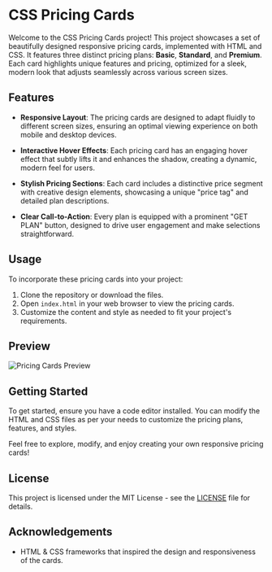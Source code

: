 
# CSS Pricing Cards

Welcome to the CSS Pricing Cards project! This project showcases a set of beautifully designed responsive pricing cards, implemented with HTML and CSS. It features three distinct pricing plans: **Basic**, **Standard**, and **Premium**. Each card highlights unique features and pricing, optimized for a sleek, modern look that adjusts seamlessly across various screen sizes.

## Features

- **Responsive Layout**: The pricing cards are designed to adapt fluidly to different screen sizes, ensuring an optimal viewing experience on both mobile and desktop devices.
  
- **Interactive Hover Effects**: Each pricing card has an engaging hover effect that subtly lifts it and enhances the shadow, creating a dynamic, modern feel for users.

- **Stylish Pricing Sections**: Each card includes a distinctive price segment with creative design elements, showcasing a unique "price tag" and detailed plan descriptions.

- **Clear Call-to-Action**: Every plan is equipped with a prominent "GET PLAN" button, designed to drive user engagement and make selections straightforward.

## Usage

To incorporate these pricing cards into your project:

1. Clone the repository or download the files.
2. Open `index.html` in your web browser to view the pricing cards.
3. Customize the content and style as needed to fit your project's requirements.

## Preview

![Pricing Cards Preview](path/to/preview-image.png)  <!-- Include an actual image path for a visual reference -->

## Getting Started

To get started, ensure you have a code editor installed. You can modify the HTML and CSS files as per your needs to customize the pricing plans, features, and styles.

Feel free to explore, modify, and enjoy creating your own responsive pricing cards!

## License

This project is licensed under the MIT License - see the [LICENSE](LICENSE) file for details.

## Acknowledgements

- HTML & CSS frameworks that inspired the design and responsiveness of the cards.
```
